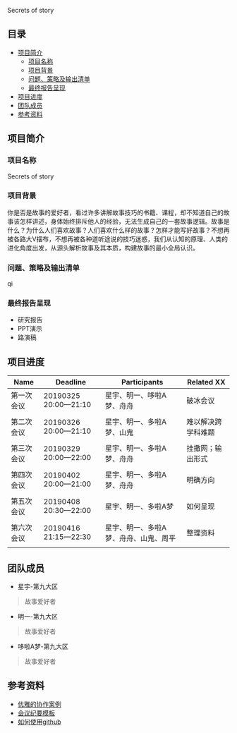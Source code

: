 Secrets of story


## 目录
- [项目简介](#项目简介)
  - [项目名称](#项目名称)
  - [项目背景](#项目背景)
  - [问题、策略及输出清单](#问题、策略及输出清单)
  - [最终报告呈现](#最终报告呈现)
- [项目进度](#项目进度)
- [团队成员](#团队成员)
- [参考资料](#参考资料)

## 项目简介

### 项目名称

Secrets of story

### 项目背景

你是否是故事的爱好者，看过许多讲解故事技巧的书籍、课程，却不知道自己的故事该怎样讲述，身体始终排斥他人的经验，无法生成自己的一套故事逻辑。故事是什么？为什么人们喜欢故事？人们喜欢什么样的故事？怎样才能写好故事？不想再被各路大V摆布，不想再被各种道听途说的技巧迷惑，我们从认知的原理、人类的进化角度出发，从源头解析故事及其本质，构建故事的最小全局认识。


### 问题、策略及输出清单

qi 

### 最终报告呈现

- 研究报告
- PPT演示
- 路演稿

## 项目进度

| Name | Deadline               | Participants    | Related XX                                             |
| -------- | ------------------ | ---------- | ------------------------------------------------------------ |
| 第一次会议 | 20190325 20:00—21:10 | 星宇、明一、哆啦A梦、舟舟 | 破冰会议 |
|          |  |  |                                       |
| 第二次会议 | 20190326 20:00—21:10 | 星宇、明一、多啦A梦、山鬼 | 难以解决跨学科难题 |
|  |                     |        |                          |
| 第三次会议 | 20190329 20:00—22:00 | 星宇、明一、多啦A梦、舟舟 | 挂撒网；输出形式                             |
|              |      |                           |                                        |
| 第四次会议 | 20190402 20:00—21:00 | 星宇、明一、多啦A梦、舟舟 | 明确方向 |
|          |                      |                           |  |
| 第五次会议 | 20190408 20:30—22:00 | 星宇、明一、多啦A梦 | 如何呈现                           |
|          |      |                                       |                               |
| 第六次会议 | 20190416 21:15—22:30 | 星宇、明一、多啦A梦、舟舟、山鬼、周平 | 整理资料                                              |
|          |      |      |                                                          |





## 团队成员

- 星宇-第九大区

> 故事爱好者

- 明一-第九大区

> 故事爱好者

- 哆啦A梦-第九大区

> 故事爱好者

## 参考资料

- [优雅的协作案例](https://github.com/tokong/IA_Templates/blob/master/Reference/%E4%BC%98%E9%9B%85%E7%9A%84%E5%8D%8F%E4%BD%9C%E6%A1%88%E4%BE%8B.md)
- [会议纪要模板](https://github.com/tokong/IA_Templates/blob/master/Reference/%E4%BC%9A%E8%AE%AE%E7%BA%AA%E8%A6%81%E6%A8%A1%E6%9D%BF.md)
- [如何使用github](https://github.com/OpenMindClub/Share/wiki)
